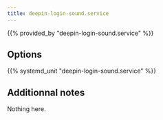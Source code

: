 ```yaml
---
title: deepin-login-sound.service
---
```


{{% provided_by "deepin-login-sound.service" %}}

## Options

{{% systemd_unit "deepin-login-sound.service" %}}

## Additionnal notes

Nothing here.
